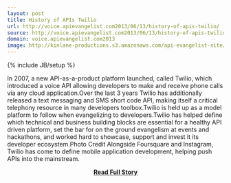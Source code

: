 ```yaml
---
layout: post
title: History of APIs Twilio
url: http://voice.apievangelist.com2013/06/13/history-of-apis-twilio/
source: http://voice.apievangelist.com2013/06/13/history-of-apis-twilio/
domain: voice.apievangelist.com2013
image: http://kinlane-productions.s3.amazonaws.com/api-evangelist-site/blog/twilio-logo.jpeg
---
```

{% include JB/setup %}<p>In 2007, a new API-as-a-product platform launched, called Twilio, which introduced a voice API allowing developers to make and receive phone calls via any cloud application.Over the last 3 years Twilio has additionally released a text messaging and SMS short code API, making itself a critical telephony resource in many developers toolbox.Twilio is held up as a model platform to follow when evangelizing to developers.Twilio has helped define which technical and business building blocks are essential for a healthy API driven platform, set the bar for on the ground evangelism at events and hackathons, and worked hard to showcase, support and invest it its developer ecosystem.Photo Credit Alongside Foursquare and Instagram, Twilio has come to define mobile application development, helping push APIs into the mainstream.</p>
<center><p><a href="http://voice.apievangelist.com2013/06/13/history-of-apis-twilio/" style='padding:25px; font-sze:18px; font-weight: bold;'>Read Full Story</a></p></center>
